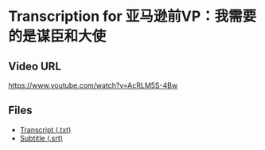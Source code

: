 # Transcription for 亚马逊前VP：我需要的是谋臣和大使
## Video URL
https://www.youtube.com/watch?v=AcRLM5S-4Bw
 
## Files
- [Transcript (.txt)](./transcript.txt)
- [Subtitle (.srt)](./transcript.srt)
